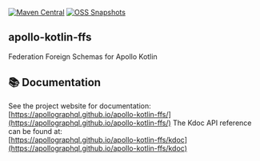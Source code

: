 [![Maven Central](https://img.shields.io/maven-central/v/com.apollographql.ffs/module?style=flat-square)](https://central.sonatype.com/namespace/com.apollographql.ffs)
[![OSS Snapshots](https://img.shields.io/nexus/s/com.apollographql.ffs/module?server=https%3A%2F%2Fs01.oss.sonatype.org&label=oss-snapshots&style=flat-square)](https://s01.oss.sonatype.org/content/repositories/snapshots/com/apollographql/ffs/)

## apollo-kotlin-ffs
Federation Foreign Schemas for Apollo Kotlin
## 📚 Documentation
See the project website for documentation:<br/>
[https://apollographql.github.io/apollo-kotlin-ffs/](https://apollographql.github.io/apollo-kotlin-ffs/)
The Kdoc API reference can be found at: <br/>
[https://apollographql.github.io/apollo-kotlin-ffs/kdoc](https://apollographql.github.io/apollo-kotlin-ffs/kdoc)
